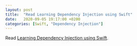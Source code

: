 ```yaml
---
layout: post
title:  "Read Learning Dependency Injection using Swift"
date:   2020-09-05 19:17:00 +0200
categories: [Swift, "Dependency Injection"]
---
```

Read [Learning Dependency Injection using Swift](https://medium.com/@stevenpcurtis.sc/learning-dependency-injection-using-swift-c94183742187).
